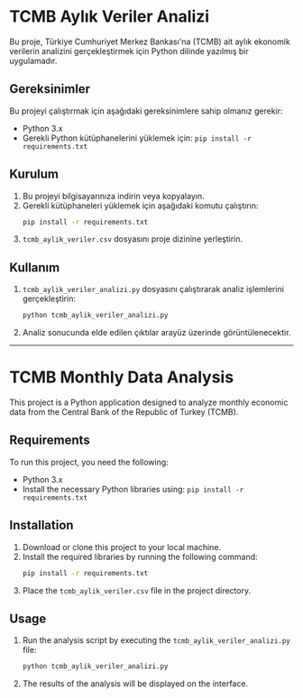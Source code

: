 
# TCMB Aylık Veriler Analizi

Bu proje, Türkiye Cumhuriyet Merkez Bankası'na (TCMB) ait aylık ekonomik verilerin analizini gerçekleştirmek için Python dilinde yazılmış bir uygulamadır.

## Gereksinimler

Bu projeyi çalıştırmak için aşağıdaki gereksinimlere sahip olmanız gerekir:

- Python 3.x
- Gerekli Python kütüphanelerini yüklemek için: `pip install -r requirements.txt`

## Kurulum

1. Bu projeyi bilgisayarınıza indirin veya kopyalayın.
2. Gerekli kütüphaneleri yüklemek için aşağıdaki komutu çalıştırın:
   ```bash
   pip install -r requirements.txt
   ```
3. `tcmb_aylik_veriler.csv` dosyasını proje dizinine yerleştirin.

## Kullanım

1. `tcmb_aylik_veriler_analizi.py` dosyasını çalıştırarak analiz işlemlerini gerçekleştirin:
   ```bash
   python tcmb_aylik_veriler_analizi.py
   ```
2. Analiz sonucunda elde edilen çıktılar arayüz üzerinde görüntülenecektir.


---

# TCMB Monthly Data Analysis

This project is a Python application designed to analyze monthly economic data from the Central Bank of the Republic of Turkey (TCMB).

## Requirements

To run this project, you need the following:

- Python 3.x
- Install the necessary Python libraries using: `pip install -r requirements.txt`

## Installation

1. Download or clone this project to your local machine.
2. Install the required libraries by running the following command:
   ```bash
   pip install -r requirements.txt
   ```
3. Place the `tcmb_aylik_veriler.csv` file in the project directory.

## Usage

1. Run the analysis script by executing the `tcmb_aylik_veriler_analizi.py` file:
   ```bash
   python tcmb_aylik_veriler_analizi.py
   ```
2. The results of the analysis will be displayed on the interface.
